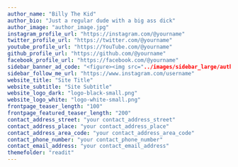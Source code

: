 ```yaml
---
author_name: "Billy The Kid"
author_bio: "Just a regular dude with a big ass dick"
author_image: "author_image.jpg"
instagram_profile_url: "https://instagram.com/@yourname"
twitter_profile_url: "https://twitter.com/@yourname"
youtube_profile_url: "https://YouTube.com/@yourname"
github_profile_url: "https://github.com/@yourname"
facebook_profile_url: "https://facebook.com/@yourname"
sidebar_banner_ad_code: "<figure><img src="../images/sidebar_large/author_image_name" alt="" /></figure>"
sidebar_follow_me_url: "https://www.instagram.com/username"
website_title: "Site Title"
website_subtitle: "Site Subtitle"
website_logo_dark: "logo-black-small.png"
website_logo_white: "logo-white-small.png"
frontpage_teaser_length: "100"
frontpage_featured_teaser_length: "200"
contact_address_street: "your contact_address_street"
contact_address_place: "your contact_address_place"
contact_address_area_code: "your contact_address_area_code"
contact_phone_number: "your contact_phone_number"
contact_email_address: "your contact_email_address"
themefolder: "readit"
---
```

